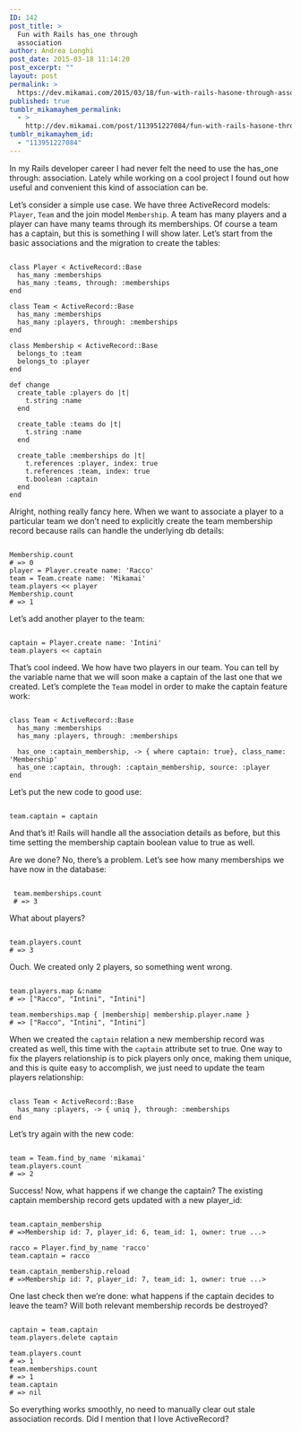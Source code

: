 ```yaml
---
ID: 142
post_title: >
  Fun with Rails has_one through
  association
author: Andrea Longhi
post_date: 2015-03-18 11:14:20
post_excerpt: ""
layout: post
permalink: >
  https://dev.mikamai.com/2015/03/18/fun-with-rails-hasone-through-association/
published: true
tumblr_mikamayhem_permalink:
  - >
    http://dev.mikamai.com/post/113951227084/fun-with-rails-hasone-through-association
tumblr_mikamayhem_id:
  - "113951227084"
---
```

<p>In my Rails developer career I had never felt the need to use the has_one through: association. Lately while working on a cool project I found out how useful and convenient this kind of association can be.</p>

<p>Let&rsquo;s consider a simple use case. We have three ActiveRecord models: <code>Player</code>, <code>Team</code> and the join model <code>Membership</code>. A team has many players and a player can have many teams through its memberships. Of course a team has a captain, but this is something I will show later. Let&rsquo;s start from the basic associations and the migration to create the tables:</p>

<pre><code>
class Player &lt; ActiveRecord::Base
  has_many :memberships
  has_many :teams, through: :memberships
end

class Team &lt; ActiveRecord::Base
  has_many :memberships
  has_many :players, through: :memberships
end

class Membership &lt; ActiveRecord::Base
  belongs_to :team
  belongs_to :player
end

def change
  create_table :players do |t|
    t.string :name
  end

  create_table :teams do |t|
    t.string :name
  end

  create_table :memberships do |t|
    t.references :player, index: true
    t.references :team, index: true
    t.boolean :captain
  end
end
</code></pre>

<p>Alright, nothing really fancy here. When we want to associate a player to a particular team we don&rsquo;t need to explicitly create the team membership record because rails can handle the underlying db details:</p>

<pre><code>
Membership.count
# =&gt; 0
player = Player.create name: 'Racco'
team = Team.create name: 'Mikamai'
team.players &lt;&lt; player
Membership.count
# =&gt; 1
</code></pre>

<p>Let&rsquo;s add another player to the team:</p>

<pre><code>
captain = Player.create name: 'Intini'
team.players &lt;&lt; captain
</code></pre>

<p>That&rsquo;s cool indeed. We how have two players in our team. You can tell by the variable name that we will soon make a captain of the last one that we created. Let&rsquo;s complete the <code>Team</code> model in order to make the captain feature work:</p>

<pre><code>
class Team &lt; ActiveRecord::Base
  has_many :memberships
  has_many :players, through: :memberships

  has_one :captain_membership, -&gt; { where captain: true}, class_name: 'Membership'
  has_one :captain, through: :captain_membership, source: :player
end
</code></pre>

Let&rsquo;s put the new code to good use:

<pre><code>
team.captain = captain
</code></pre>

<p>And that&rsquo;s it! Rails will handle all the association details as before, but this time setting the membership captain boolean value to true as well.</p>

<p>Are we done? No, there&rsquo;s a problem. Let&rsquo;s see how many memberships we have now in the database:</p>

<pre><code>
 team.memberships.count
 # =&gt; 3
</code></pre>


<p>What about players?</p>
<pre><code>
team.players.count
# =&gt; 3
</code></pre>

<p>Ouch. We created only 2 players, so something went wrong.</p>

<pre><code>
team.players.map &amp;:name
# =&gt; ["Racco", "Intini", "Intini"]

team.memberships.map { |membership| membership.player.name }
# =&gt; ["Racco", "Intini", "Intini"]
</code></pre>

<p>When we created the <code>captain</code> relation a new membership record was created as well, this time with the <code>captain</code> attribute set to true. One way to fix the players relationship is to pick players only once, making them unique, and this is quite easy to accomplish, we just need to update the team players relationship:</p>

<pre><code>
class Team &lt; ActiveRecord::Base
  has_many :players, -&gt; { uniq }, through: :memberships
end
</code></pre>

<p>Let&rsquo;s try again with the new code:</p>

<pre><code>
team = Team.find_by_name 'mikamai'
team.players.count
# =&gt; 2
</code></pre>

<p>Success! Now, what happens if we change the captain? The existing captain membership record gets updated with a new player_id:</p>

<pre><code>
team.captain_membership 
# =&gt;Membership id: 7, player_id: 6, team_id: 1, owner: true ...&gt;

racco = Player.find_by_name 'racco'
team.captain = racco

team.captain_membership.reload
# =&gt;Membership id: 7, player_id: 7, team_id: 1, owner: true ...&gt; 
</code></pre>

<p>One last check then we&rsquo;re done: what happens if the captain decides to leave the team? Will both relevant membership records be destroyed?</p>

<pre><code>
captain = team.captain
team.players.delete captain

team.players.count
# =&gt; 1
team.memberships.count
# =&gt; 1
team.captain 
# =&gt; nil
</code></pre>

<p>So everything works smoothly, no need to manually clear out stale association records. Did I mention that I love ActiveRecord?</p>